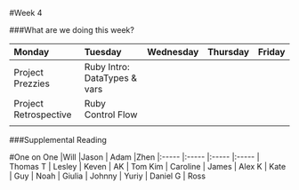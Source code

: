 #Week 4

###What are we doing this week?

|Monday           | Tuesday         |Wednesday        |Thursday         |  Friday
|:-----           |:-----           |:-----           |:-----           |:-----
| Project Prezzies| Ruby Intro: DataTypes & vars         |                 |                 |
| Project Retrospective| Ruby Control Flow
|                 |

###Supplemental Reading

#One on One
|Will           |Jason           | Adam        |Zhen
|:-----          |:-----         |:-----      |:-----
| Thomas T       | Lesley        | Keven      | AK 
| Tom Kim        | Caroline      | James      | Alex K 
| Kate           | Guy           | Noah       | Giulia 
| Johnny         | Yuriy         | Daniel G   | Ross

